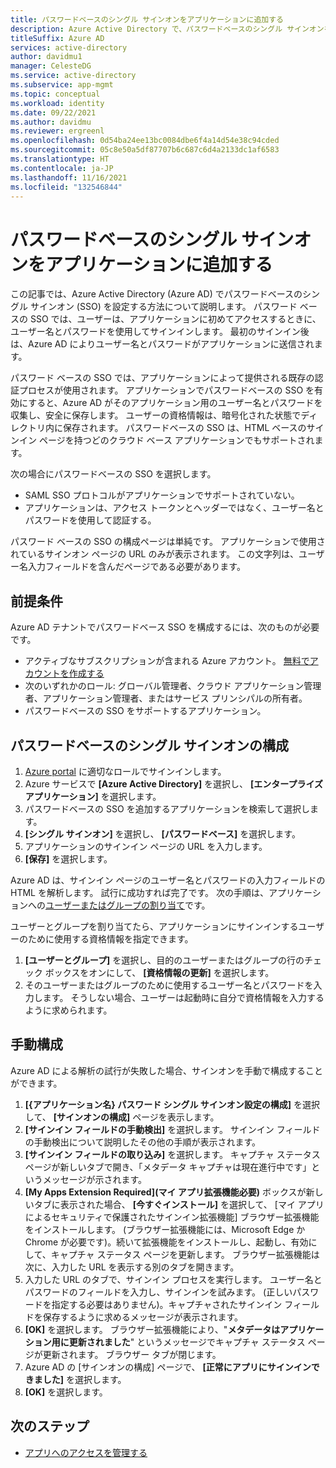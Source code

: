 ```yaml
---
title: パスワードベースのシングル サインオンをアプリケーションに追加する
description: Azure Active Directory で、パスワードベースのシングル サインオンをアプリケーションに追加します。
titleSuffix: Azure AD
services: active-directory
author: davidmu1
manager: CelesteDG
ms.service: active-directory
ms.subservice: app-mgmt
ms.topic: conceptual
ms.workload: identity
ms.date: 09/22/2021
ms.author: davidmu
ms.reviewer: ergreenl
ms.openlocfilehash: 0d54ba24ee13bc0084dbe6f4a14d54e38c94cded
ms.sourcegitcommit: 05c8e50a5df87707b6c687c6d4a2133dc1af6583
ms.translationtype: HT
ms.contentlocale: ja-JP
ms.lasthandoff: 11/16/2021
ms.locfileid: "132546844"
---
```

# <a name="add-password-based-single-sign-on-to-an-application"></a>パスワードベースのシングル サインオンをアプリケーションに追加する

この記事では、Azure Active Directory (Azure AD) でパスワードベースのシングル サインオン (SSO) を設定する方法について説明します。 パスワード ベースの SSO では、ユーザーは、アプリケーションに初めてアクセスするときに、ユーザー名とパスワードを使用してサインインします。 最初のサインイン後は、Azure AD によりユーザー名とパスワードがアプリケーションに送信されます。 

パスワード ベースの SSO では、アプリケーションによって提供される既存の認証プロセスが使用されます。 アプリケーションでパスワードベースの SSO を有効にすると、Azure AD がそのアプリケーション用のユーザー名とパスワードを収集し、安全に保存します。 ユーザーの資格情報は、暗号化された状態でディレクトリ内に保存されます。 パスワードベースの SSO は、HTML ベースのサインイン ページを持つどのクラウド ベース アプリケーションでもサポートされます。

次の場合にパスワードベースの SSO を選択します。
- SAML SSO プロトコルがアプリケーションでサポートされていない。
- アプリケーションは、アクセス トークンとヘッダーではなく、ユーザー名とパスワードを使用して認証する。

パスワード ベースの SSO の構成ページは単純です。 アプリケーションで使用されているサインオン ページの URL のみが表示されます。 この文字列は、ユーザー名入力フィールドを含んだページである必要があります。

## <a name="prerequisites"></a>前提条件

Azure AD テナントでパスワードベース SSO を構成するには、次のものが必要です。
-   アクティブなサブスクリプションが含まれる Azure アカウント。 [無料でアカウントを作成する](https://azure.microsoft.com/free/?WT.mc_id=A261C142F)
-   次のいずれかのロール: グローバル管理者、クラウド アプリケーション管理者、アプリケーション管理者、またはサービス プリンシパルの所有者。
-   パスワードベースの SSO をサポートするアプリケーション。

## <a name="configure-password-based-single-sign-on"></a>パスワードベースのシングル サインオンの構成

1.  [Azure portal](https://portal.azure.com) に適切なロールでサインインします。
1.  Azure サービスで **[Azure Active Directory]** を選択し、 **[エンタープライズ アプリケーション]** を選択します。
1.  パスワードベースの SSO を追加するアプリケーションを検索して選択します。
1.  **[シングル サインオン]** を選択し、 **[パスワードベース]** を選択します。
1.  アプリケーションのサインイン ページの URL を入力します。
1.  **[保存]** を選択します。 

Azure AD は、サインイン ページのユーザー名とパスワードの入力フィールドの HTML を解析します。 試行に成功すれば完了です。 次の手順は、アプリケーションへの[ユーザーまたはグループの割り当て](add-application-portal-assign-users.md)です。 

ユーザーとグループを割り当てたら、アプリケーションにサインインするユーザーのために使用する資格情報を指定できます。 

1. **[ユーザーとグループ]** を選択し、目的のユーザーまたはグループの行のチェック ボックスをオンにして、 **[資格情報の更新]** を選択します。 
1. そのユーザーまたはグループのために使用するユーザー名とパスワードを入力します。 そうしない場合、ユーザーは起動時に自分で資格情報を入力するように求められます。

## <a name="manual-configuration"></a>手動構成

Azure AD による解析の試行が失敗した場合、サインオンを手動で構成することができます。

1. **[{アプリケーション名} パスワード シングル サインオン設定の構成]** を選択して、 **[サインオンの構成]** ページを表示します。
1. **[サインイン フィールドの手動検出]** を選択します。 サインイン フィールドの手動検出について説明したその他の手順が表示されます。
1. **[サインイン フィールドの取り込み]** を選択します。 キャプチャ ステータス ページが新しいタブで開き、「メタデータ キャプチャは現在進行中です」というメッセージが示されます。
1. **[My Apps Extension Required]\(マイ アプリ拡張機能必要\)** ボックスが新しいタブに表示された場合、 **[今すぐインストール]** を選択して、 [マイ アプリによるセキュリティで保護されたサインイン拡張機能] ブラウザー拡張機能をインストールします。 (ブラウザー拡張機能には、Microsoft Edge か Chrome が必要です)。続いて拡張機能をインストールし、起動し、有効にして、キャプチャ ステータス ページを更新します。 ブラウザー拡張機能は次に、入力した URL を表示する別のタブを開きます。
1. 入力した URL のタブで、サインイン プロセスを実行します。 ユーザー名とパスワードのフィールドを入力し、サインインを試みます。 (正しいパスワードを指定する必要はありません)。キャプチャされたサインイン フィールドを保存するように求めるメッセージが表示されます。
1. **[OK]** を選択します。 ブラウザー拡張機能により、"**メタデータはアプリケーション用に更新されました**" というメッセージでキャプチャ ステータス ページが更新されます。 ブラウザー タブが閉じます。
1. Azure AD の [サインオンの構成] ページで、 **[正常にアプリにサインインできました]** を選択します。
1. **[OK]** を選択します。

## <a name="next-steps"></a>次のステップ

- [アプリへのアクセスを管理する](what-is-access-management.md)
